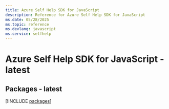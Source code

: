 ```yaml
---
title: Azure Self Help SDK for JavaScript
description: Reference for Azure Self Help SDK for JavaScript
ms.date: 05/28/2025
ms.topic: reference
ms.devlang: javascript
ms.service: selfhelp
---
```

# Azure Self Help SDK for JavaScript - latest
## Packages - latest
[!INCLUDE [packages](self-help-index.md)]
